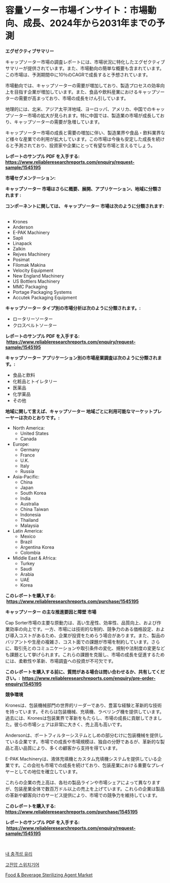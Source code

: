 <p><h1>容量ソーター市場インサイト：市場動向、成長、2024年から2031年までの予測</h1></p><p><strong>エグゼクティブサマリー</strong></p>
<p><p>キャップソーター市場の調査レポートには、市場状況に特化したエグゼクティブサマリーが提供されています。また、市場動向の簡単な概要も含まれています。この市場は、予測期間中に10％のCAGRで成長すると予想されています。</p><p>市場動向では、キャップソーターの需要が増加しており、製造プロセスの効率向上を目指す企業が増加しています。また、食品や飲料産業におけるキャップソーターの需要が高まっており、市場の成長をけん引しています。</p><p>地理的には、北米、アジア太平洋地域、ヨーロッパ、アメリカ、中国でのキャップソーター市場の拡大が見られます。特に中国では、製造業の市場が成長しており、キャップソーターの需要が急増しています。</p><p>キャップソーター市場の成長と需要の増加に伴い、製造業界や食品・飲料業界など様々な産業での利用が拡大しています。この市場は今後も安定した成長を続けると予測されており、投資家や企業にとって有望な市場と言えるでしょう。</p></p>
<p><strong>レポートのサンプル PDF を入手する: <a href="https://www.reliableresearchreports.com/enquiry/request-sample/1545195">https://www.reliableresearchreports.com/enquiry/request-sample/1545195</a></strong></p>
<p><strong>市場セグメンテーション:</strong></p>
<p><strong> キャップソーター 市場はさらに概要、展開、アプリケーション、地域に分類されます :</strong></p>
<p><strong>コンポーネントに関しては、 キャップソーター 市場は次のように分類されます: &nbsp;</strong></p>
<p><ul><li>Krones</li><li>Anderson</li><li>E-PAK Machinery</li><li>Sapli</li><li>Linapack</li><li>Zalkin</li><li>Rejves Machinery</li><li>Posimat</li><li>Filomak Makina</li><li>Velocity Equipment</li><li>New England Machinery</li><li>US Bottlers Machinery</li><li>MMC Packaging</li><li>Portage Packaging Systems</li><li>Accutek Packaging Equipment</li></ul></p>
<p><strong> キャップソーター タイプ別の市場分析は次のように分類されます。:</strong></p>
<p><ul><li>ロータリーソーター</li><li>クロスベルトソーター</li></ul></p>
<p><strong>レポートのサンプル PDF を入手する: &nbsp;<a href="https://www.reliableresearchreports.com/enquiry/request-sample/1545195">https://www.reliableresearchreports.com/enquiry/request-sample/1545195</a></strong></p>
<p><strong> キャップソーター アプリケーション別の市場産業調査は次のように分類されます。:</strong></p>
<p><ul><li>食品と飲料</li><li>化粧品とトイレタリー</li><li>医薬品</li><li>化学薬品</li><li>その他</li></ul></p>
<p><strong>地域に関して言えば、キャップソーター 地域ごとに利用可能なマーケットプレーヤーは次のとおりです。:</strong></p>
<p><ul>
    <li>
        North America:
        <ul>
            <li>United States</li>
            <li>Canada</li>
        </ul>
    </li>
    <li>
        Europe:
        <ul>
            <li>Germany</li>
            <li>France</li>
            <li>U.K.</li>
            <li>Italy</li>
            <li>Russia</li>
        </ul>
    </li>
    <li>
        Asia-Pacific:
        <ul>
            <li>China</li>
            <li>Japan</li>
            <li>South Korea</li>
            <li>India</li>
            <li>Australia</li>
            <li>China Taiwan</li>
            <li>Indonesia</li>
            <li>Thailand</li>
            <li>Malaysia</li>
        </ul>
    </li>
    <li>
        Latin America:
        <ul>
            <li>Mexico</li>
            <li>Brazil</li>
            <li>Argentina Korea</li>
            <li>Colombia</li>
        </ul>
    </li>
    <li>
        Middle East & Africa:
        <ul>
            <li>Turkey</li>
            <li>Saudi</li>
            <li>Arabia</li>
            <li>UAE</li>
            <li>Korea</li>
        </ul>
    </li>
    </ul></p>
<p><strong>このレポートを購入する: &nbsp;<a href="https://www.reliableresearchreports.com/purchase/1545195">https://www.reliableresearchreports.com/purchase/1545195</a></strong></p>
<p><strong>キャップソーター の主な推進要因と障壁 市場</strong></p>
<p><p>Cap Sorter市場の主要な原動力は、高い生産性、効率性、品質向上、および作業効率の向上です。一方、市場には技術的な制約、競争力のある価格設定、および導入コストがあるため、企業が投資をためらう場合があります。また、製品のバリアントや生産の複雑さ、コスト面での課題が市場を制約しています。さらに、取引先とのコミュニケーションや取引条件の変化、規制や法制度の変更なども課題として挙げられます。これらの課題を克服し、市場の成長を促進するためには、柔軟性や革新、市場調査への投資が不可欠です。</p></p>
<p><strong>このレポートを購入する前に、質問がある場合は問い合わせるか、共有してください。:&nbsp; <a href="https://www.reliableresearchreports.com/enquiry/pre-order-enquiry/1545195">https://www.reliableresearchreports.com/enquiry/pre-order-enquiry/1545195</a></strong></p>
<p><strong>競争環境</strong></p>
<p><p>Kronesは、包装機械部門の世界的リーダーであり、豊富な経験と革新的な技術を持っています。それらは包装機械、充填機、ラベリング機を提供しています。過去には、Kronesは包装業界で革新をもたらし、市場の成長に貢献してきました。彼らの市場シェアは非常に大きく、売上高も高いです。</p><p>Andersonは、ポートフィルターシステムとしめの部分むけに包装機械を提供している企業です。市場での成長や市場規模は、独自の分野であるが、革新的な製品と高い品質により、多くの顧客から支持を得ています。</p><p>E-PAK Machineryは、液体充填機とカスタム充填機システムを提供している企業です。この会社も市場での成長を続けており、包装産業における重要なプレイヤーとしての地位を確立しています。</p><p>これらの企業の売上高は、各社の製品ラインや市場シェアによって異なりますが、包装産業全体で数百万ドル以上の売上を上げています。これらの企業は製品の革新や顧客向けのサービス提供により、市場での競争力を維持しています。</p></p>
<p><strong>このレポートを購入する: &nbsp; <a href="https://www.reliableresearchreports.com/purchase/1545195">https://www.reliableresearchreports.com/purchase/1545195</a></strong></p>
<p><strong>レポートのサンプル PDF を入手する: &nbsp;<a href="https://www.reliableresearchreports.com/enquiry/request-sample/1545195">https://www.reliableresearchreports.com/enquiry/request-sample/1545195</a></strong><strong></strong></p>
<p>&nbsp;</p>
<p><p><a href="https://medium.com/@gradyporer56562023/%EC%B6%A9%EA%B2%A9-%EB%B0%A9%EC%A7%80-%EC%9C%A0%EB%A6%AC-%EC%8B%9C%EC%9E%A5-%EC%A1%B0%EC%82%AC-%EB%B3%B4%EA%B3%A0%EC%84%9C-%EA%B7%B8-%EC%97%AD%EC%82%AC-%EB%B0%8F-2024%EB%85%84%EB%B6%80%ED%84%B0-2031%EB%85%84%EA%B9%8C%EC%A7%80%EC%9D%98-%EC%98%88%EC%B8%A1-68389cb76014">내 충격성 유리</a></p><p><a href="https://medium.com/@goonfghyt6587/%EA%B3%A0%EC%A0%84%EC%95%95-%EA%B0%9C%ED%8F%90%EA%B8%B0-%EC%8B%9C%EC%9E%A5-%EC%8B%9C%EC%9E%A5-%EC%A0%90%EC%9C%A0%EC%9C%A8-%EC%8B%9C%EC%9E%A5-%EB%8F%99%ED%96%A5-%EB%B0%8F-%EB%AF%B8%EB%9E%98-%EC%84%B1%EC%9E%A5-%ED%83%90%EC%83%89-cb811cd9e628">고전압 스위치기어</a></p><p><a href="https://eight-handstand-8fb.notion.site/Food-Beverage-Sterilizing-Agent-Market-Size-2024-2031-Global-Industrial-Analysis-Key-Geographic-8ec7d865cce840eb8a1fc370696c2cfa">Food & Beverage Sterilizing Agent Market</a></p></p>